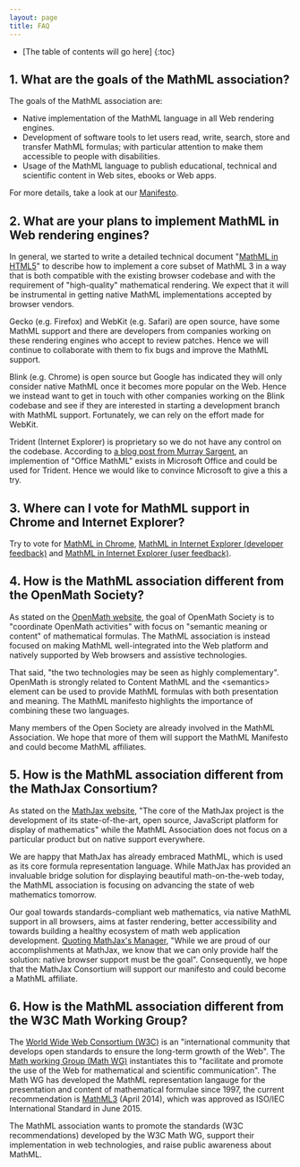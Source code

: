```yaml
---
layout: page
title: FAQ
---
```


* [The table of contents will go here]
{:toc}

## 1. What are the goals of the MathML association?

The goals of the MathML association are:

* Native implementation of the MathML language in all Web rendering engines.
* Development of software tools to let users read, write, search, store and
  transfer MathML formulas; with particular attention to make them accessible
  to people with disabilities.
* Usage of the MathML language to publish educational, technical and scientific
  content in Web sites, ebooks or Web apps.

For more details, take a look at our [Manifesto](/legal-documents/manifesto.html).

## 2. What are your plans to implement MathML in Web rendering engines?

In general, we started to write a detailed technical document
"[MathML in HTML5](http://www.mathml-association.org/MathMLinHTML5/)" to
describe how to implement a core subset of MathML 3 in a way that is both
compatible with the existing browser codebase and with the requirement of
"high-quality" mathematical rendering. We expect that it will be instrumental
in getting native MathML implementations accepted by browser vendors.

Gecko (e.g. Firefox) and WebKit (e.g. Safari) are open source, have some MathML
support and there are developers from companies working on these rendering
engines who accept to review patches. Hence we will continue to collaborate
with them to fix bugs and improve the MathML support.

Blink (e.g. Chrome) is open source but Google has indicated they will only
consider native MathML once it becomes more popular on the Web. Hence we instead
want to get in touch with other companies working on the Blink codebase and see
if they are interested in starting a development branch with MathML support.
Fortunately, we can rely on the effort made for WebKit.

Trident (Internet Explorer) is proprietary so we do not have any control on
the codebase. According to [a blog post from Murray Sargent](http://blogs.msdn.com/b/murrays/archive/2014/04/27/opentype-math-tables.aspx), an implemention
of "Office MathML" exists in Microsoft Office and could be used for Trident.
Hence we would like to convince Microsoft to give a this a try.

## 3. Where can I vote for MathML support in Chrome and Internet Explorer?

Try to vote for [MathML in Chrome](https://code.google.com/p/chromium/issues/detail?id=152430), [MathML in Internet Explorer (developer feedback)](https://status.modern.ie/mathml) and [MathML in Internet Explorer (user feedback)](https://windows.uservoice.com/forums/265757-windows-feature-suggestions/suggestions/6592643-support-for-html5-s-mathml).

## 4. How is the MathML association different from the OpenMath Society?

As stated on the [OpenMath website](www.openmath.org), the goal of OpenMath Society is to "coordinate OpenMath activities" with focus on "semantic meaning or content" of mathematical formulas. The MathML association is instead focused on making MathML well-integrated into the Web platform and natively supported by Web browsers and assistive technologies.

That said, "the two technologies may be seen as highly complementary". OpenMath is strongly related to Content MathML and the &lt;semantics&gt; element can be used to provide MathML formulas with both presentation and meaning. The MathML manifesto highlights the importance of combining these two languages.

Many members of the Open Society are already involved in the MathML Association. We hope that more of them will support the MathML Manifesto and could become MathML affiliates.

## 5. How is the MathML association different from the MathJax Consortium?

As stated on the [MathJax website](https://www.mathjax.org), "The core of the MathJax project is the development of its state-of-the-art, open source, JavaScript platform for display of mathematics" while the MathML Association does not focus on a particular product but on native support everywhere.

We are happy that MathJax has already embraced MathML, which is used as its core formula representation language. While MathJax has provided an invaluable bridge solution for displaying beautiful math-on-the-web today, the MathML association is focusing on advancing the state of web mathematics tomorrow.

Our goal towards standards-compliant web mathematics, via native MathML support in all browsers, aims at faster rendering, better accessibility and towards building a healthy ecosystem of math web application development. [Quoting MathJax's Manager](http://exchanges.wiley.com/blog/2015/03/02/making-math-and-science-first-class-citizens-on-the-web/), "While we are proud of our accomplishments at MathJax, we know that we can only provide half the solution: native browser support must be the goal". Consequently, we hope that the MathJax Consortium will support our manifesto and could become a MathML affiliate.

## 6. How is the MathML association different from the W3C Math Working Group?

The [World Wide Web Consortium (W3C)](http://w3.org) is an "international community that
develops open standards to ensure the long-term growth of the Web". The
[Math working Group (Math WG)](http://www.w3.org/Math/) instantiates this to "facilitate
and promote the use of the Web for mathematical and scientific communication". The Math WG
has developed the MathML representation langauge for the presentation and content of
mathematical formulae since 1997, the current recommendation is
[MathML3](http://www.w3.org/TR/MathML3/) (April 2014), which was approved as ISO/IEC
International Standard in June 2015.

The MathML association wants to promote the standards (W3C recommendations) developed by
the W3C Math WG, support their implementation in web technologies, and raise public
awareness about MathML.
